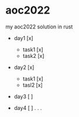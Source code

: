 # aoc2022
my aoc2022 solution in rust

- day1 [x]
  - task1 [x]
  - task2 [x]
- day2 [x]
  - task1 [x]
  - tasl2 [x]
- day3 [ ]

- day4 [ ]
.
.
.
